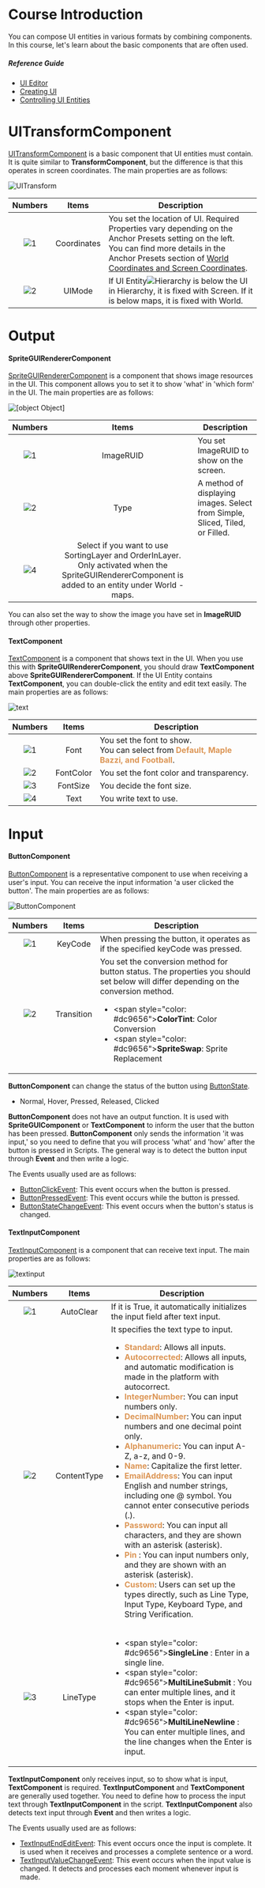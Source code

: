 # Course Introduction
You can compose UI entities in various formats by combining components. In this course, let's learn about the basic components that are often used.
##### Reference Guide
* [UI Editor](/docs?postId=120{"target":"_blank"})
* [Creating UI](/docs?postId=64{"target":"_blank"})
* [Controlling UI Entities](/docs?postId=1154{"target":"_blank"})
# UITransformComponent
[UITransformComponent](/apiReference/Components/UITransformComponent{"target":"_self"}) is a basic component that UI entities must contain. It is quite similar to **TransformComponent**, but the difference is that this operates in screen coordinates.
The main properties are as follows:

![UITransform](https://mod-file.dn.nexoncdn.co.kr/bbs/1657174537010c416d38c6dbd4357a590984d44bcb9ac.png "UITransform")

| Numbers | Items | Description |
| :---: | :---: | --- |
| ![1](https://mod-file.dn.nexoncdn.co.kr/storage/numbers/NO_01.jpg "1") | Coordinates | You set the location of UI. Required Properties vary depending on the Anchor Presets setting on the left.<br>You can find more details in the Anchor Presets section of [World Coordinates and Screen Coordinates](/docs/?postId=688{"target":"_self"}).  |
| ![2](https://mod-file.dn.nexoncdn.co.kr/storage/numbers/NO_02.jpg "2") | UIMode | If UI Entity![Hierarchy](https://mod-file.dn.nexoncdn.co.kr/storage/icons/tab/icon_scene_maker.png "Hierarchy") is below the UI in Hierarchy, it is fixed with Screen. If it is below maps, it is fixed with World. |

# Output
#### SpriteGUIRendererComponent
[SpriteGUIRendererComponent](/apiReference/Components/SpriteGUIRendererComponent{"target":"_self"}) is a component that shows image resources in the UI. This component allows you to set it to show 'what' in 'which form' in the UI.
The main properties are as follows:

![[object Object]](https://mod-file.dn.nexoncdn.co.kr/bbs/1744880492943da5f0130b3564b8fb38d8921f50fe423.png "SpriteGUIRenderer")

| Numbers | Items | Description |
| :---: | :---: | --- |
| ![1](https://mod-file.dn.nexoncdn.co.kr/storage/numbers/NO_01.jpg "1") | ImageRUID | You set ImageRUID to show on the screen.|
|  ![2](https://mod-file.dn.nexoncdn.co.kr/storage/numbers/NO_02.jpg "2") | Type | A method of displaying images. Select from Simple, Sliced, Tiled, or Filled. |
|  ![4](https://mod-file.dn.nexoncdn.co.kr/storage/numbers/NO_04.jpg "4")  | Select if you want to use SortingLayer and OrderInLayer. Only activated when the SpriteGUIRendererComponent is added to an entity under World - maps. |
You can also set the way to show the image you have set in **ImageRUID** through other properties.

#### TextComponent
[TextComponent](/apiReference/Components/TextComponent{"target":"_self"}) is a component that shows text in the UI. When you use this with **SpriteGUIRendererComponent**, you should draw **TextComponent** above **SpriteGUIRendererComponent**. If the UI Entity contains **TextComponent**, you can double-click the entity and edit text easily.
The main properties are as follows:

![text](https://mod-file.dn.nexoncdn.co.kr/bbs/168671067460393c17d7821884fa9a30c00141833b74b.png "text")

| Numbers | Items | Description |
| :---: | :---: | --- |
| ![1](https://mod-file.dn.nexoncdn.co.kr/storage/numbers/NO_01.jpg "1") | Font | You set the font to show.<br>You can select from <span style="color: #dc9656">**Default, Maple Bazzi, and Football**</span>. |
| ![2](https://mod-file.dn.nexoncdn.co.kr/storage/numbers/NO_02.jpg "2") | FontColor | You set the font color and transparency. |
| ![3](https://mod-file.dn.nexoncdn.co.kr/storage/numbers/NO_03.jpg "3") | FontSize | You decide the font size. |
| ![4](https://mod-file.dn.nexoncdn.co.kr/storage/numbers/NO_04.jpg "4") | Text | You write text to use. |

# Input
#### ButtonComponent
[ButtonComponent](/apiReference/Components/ButtonComponent{"target":"_self"}) is a representative component to use when receiving a user's input. You can receive the input information 'a user clicked the button'.
The main properties are as follows:

![ButtonComponent](https://mod-file.dn.nexoncdn.co.kr/bbs/1657592785058cf83097552544842a3b8a24257de7ce5.png "Button")

| Numbers | Items | Description |
| :---: | :---: | --- |
| ![1](https://mod-file.dn.nexoncdn.co.kr/storage/numbers/NO_01.jpg "1") | KeyCode | When pressing the button, it operates as if the specified keyCode was pressed. |
| ![2](https://mod-file.dn.nexoncdn.co.kr/storage/numbers/NO_02.jpg "2") | Transition | You set the conversion method for button status. The properties you should set below will differ depending on the conversion method. <br><ul><li><span style=\"color: #dc9656\">**ColorTint**</span>: Color Conversion </li><li><span style=\"color: #dc9656\">**SpriteSwap**</span>: Sprite Replacement</li></ul> |

**ButtonComponent** can change the status of the button using [ButtonState](/apiReference/Enums/ButtonState{\"target\":\"_blank\"}).
*  Normal, Hover, Pressed, Released, Clicked

**ButtonComponent** does not have an output function. It is used with **SpriteGUIComponent** or **TextComponent** to inform the user that the button has been pressed. **ButtonComponent** only sends the information 'it was input,' so you need to define that you will process 'what' and 'how' after the button is pressed in Scripts. The general way is to detect the button input through **Event** and then write a logic.

The Events usually used are as follows:
* [ButtonClickEvent](/apiReference/Events/ButtonClickEvent{"target":"_blank"}): This event occurs when the button is pressed.
* [ButtonPressedEvent](/apiReference/Events/ButtonPressedEvent{"target":"_blank"}): This event occurs while the button is pressed.
* [ButtonStateChangeEvent](/apiReference/Events/ButtonStateChangeEvent{"target":"_blank"}): This event occurs when the button's status is changed.

#### TextInputComponent
[TextInputComponent](/apiReference/Components/TextInputComponent{"target":"_self"}) is a component that can receive text input.
The main properties are as follows:

![textinput](https://mod-file.dn.nexoncdn.co.kr/bbs/168957179254024254818dac64c37a05886983c29e0dc.png "textinput")

| Numbers | Items | Description |
| :---: | :---: | --- |
| ![1](https://mod-file.dn.nexoncdn.co.kr/storage/numbers/NO_01.jpg "1") | AutoClear | If it is True, it automatically initializes the input field after text input. |
| ![2](https://mod-file.dn.nexoncdn.co.kr/storage/numbers/NO_02.jpg "2") | ContentType | It specifies the text type to input. <br> <ul> <li><span style="color: #dc9656">**Standard**</span>: Allows all inputs. </li> <li> <span style="color: #dc9656">**Autocorrected**</span>: Allows all inputs, and automatic modification is made in the platform with autocorrect. </li> <li><span style="color: #dc9656">**IntegerNumber**</span>: You can input numbers only. </li> <li><span style="color: #dc9656">**DecimalNumber**</span>: You can input numbers and one decimal point only. </li> <li><span style="color: #dc9656">**Alphanumeric**</span>: You can input A-Z, a-z, and 0-9. </li> <li><span style="color: #dc9656">**Name**</span>: Capitalize the first letter. </li> <li><span style="color: #dc9656">**EmailAddress**</span>: You can input English and number strings, including one @ symbol. You cannot enter consecutive periods (.). </li> <li><span style="color: #dc9656">**Password**</span>: You can input all characters, and they are shown with an asterisk (asterisk). </li> <li><span style="color: #dc9656">**Pin**</span> : You can input numbers only, and they are shown with an asterisk (asterisk). </li> <li><span style="color: #dc9656">**Custom**</span>: Users can set up the types directly, such as Line Type, Input Type, Keyboard Type, and String Verification.</li></ul> |
| ![3](https://mod-file.dn.nexoncdn.co.kr/storage/numbers/NO_03.jpg "3") | LineType | <ul> <li><span style=\"color: #dc9656\">**SingleLine**</span> : Enter in a single line.</li> <li><span style=\"color: #dc9656\">**MultiLineSubmit**</span> : You can enter multiple lines, and it stops when the Enter is input.</li> <li><span style=\"color: #dc9656\">**MultiLineNewline**</span> : You can enter multiple lines, and the line changes when the Enter is input.</li></ul> |

**TextInputComponent** only receives input, so to show what is input, **TextComponent** is required. **TextInputComponent** and **TextComponent** are generally used together.
You need to define how to process the input text through **TextInputComponent** in the script. **TextInputComponent** also detects text input through **Event** and then writes a logic.

The Events usually used are as follows:
* [TextInputEndEditEvent](/apiReference?postId=444{"target":"_blank"}): This event occurs once the input is complete. It is used when it receives and processes a complete sentence or a word.
* [TextInputValueChangeEvent](/apiReference?postId=406{"target":"_blank"}): This event occurs when the input value is changed. It detects and processes each moment whenever input is made.

